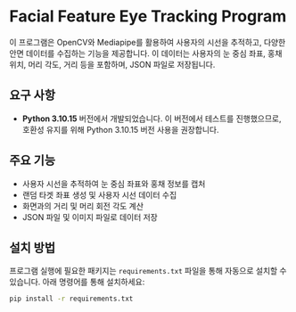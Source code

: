 # Facial Feature Eye Tracking Program

이 프로그램은 OpenCV와 Mediapipe를 활용하여 사용자의 시선을 추적하고, 다양한 안면 데이터를 수집하는 기능을 제공합니다. 이 데이터는 사용자의 눈 중심 좌표, 홍채 위치, 머리 각도, 거리 등을 포함하며, JSON 파일로 저장됩니다.

## 요구 사항

- **Python 3.10.15** 버전에서 개발되었습니다. 이 버전에서 테스트를 진행했으므로, 호환성 유지를 위해 Python 3.10.15 버전 사용을 권장합니다.

## 주요 기능

- 사용자 시선을 추적하여 눈 중심 좌표와 홍채 정보를 캡처
- 랜덤 타겟 좌표 생성 및 사용자 시선 데이터 수집
- 화면과의 거리 및 머리 회전 각도 계산
- JSON 파일 및 이미지 파일로 데이터 저장

## 설치 방법

프로그램 실행에 필요한 패키지는 `requirements.txt` 파일을 통해 자동으로 설치할 수 있습니다. 아래 명령어를 통해 설치하세요:

```bash
pip install -r requirements.txt
